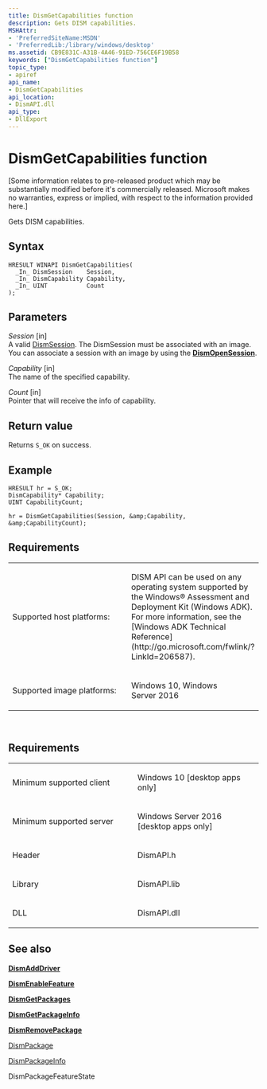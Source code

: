 ```yaml
---
title: DismGetCapabilities function
description: Gets DISM capabilities.
MSHAttr:
- 'PreferredSiteName:MSDN'
- 'PreferredLib:/library/windows/desktop'
ms.assetid: CB9E831C-A31B-4A46-91ED-756CE6F19B58
keywords: ["DismGetCapabilities function"]
topic_type:
- apiref
api_name:
- DismGetCapabilities
api_location:
- DismAPI.dll
api_type:
- DllExport
---
```


# DismGetCapabilities function


\[Some information relates to pre-released product which may be substantially modified before it's commercially released. Microsoft makes no warranties, express or implied, with respect to the information provided here.\]

Gets DISM capabilities.

Syntax
------

```ManagedCPlusPlus
HRESULT WINAPI DismGetCapabilities(
  _In_ DismSession    Session,
  _In_ DismCapability Capability,
  _In_ UINT           Count
);
```

Parameters
----------

*Session* \[in\]  
A valid [DismSession](dismsession.md). The DismSession must be associated with an image. You can associate a session with an image by using the [**DismOpenSession**](dismopensession-function.md).

*Capability* \[in\]  
The name of the specified capability.

*Count* \[in\]  
Pointer that will receive the info of capability.

Return value
------------

Returns `S_OK` on success.

## <span id="Example"></span><span id="example"></span><span id="EXAMPLE"></span>Example


```ManagedCPlusPlus
HRESULT hr = S_OK;
DismCapability* Capability;
UINT CapabilityCount;

hr = DismGetCapabilities(Session, &amp;Capability, &amp;CapabilityCount); 
```

## <span id="Requirements"></span><span id="requirements"></span><span id="REQUIREMENTS"></span>Requirements


<table>
<colgroup>
<col width="50%" />
<col width="50%" />
</colgroup>
<tbody>
<tr class="odd">
<td><p>Supported host platforms:</p></td>
<td><p>DISM API can be used on any operating system supported by the Windows® Assessment and Deployment Kit (Windows ADK). For more information, see the [Windows ADK Technical Reference](http://go.microsoft.com/fwlink/?LinkId=206587).</p></td>
</tr>
<tr class="even">
<td><p>Supported image platforms:</p></td>
<td><p>Windows 10, Windows Server 2016</p></td>
</tr>
</tbody>
</table>

 

Requirements
------------

<table>
<colgroup>
<col width="50%" />
<col width="50%" />
</colgroup>
<tbody>
<tr class="odd">
<td><p>Minimum supported client</p></td>
<td><p>Windows 10 [desktop apps only]</p></td>
</tr>
<tr class="even">
<td><p>Minimum supported server</p></td>
<td><p>Windows Server 2016 [desktop apps only]</p></td>
</tr>
<tr class="odd">
<td><p>Header</p></td>
<td>DismAPI.h</td>
</tr>
<tr class="even">
<td><p>Library</p></td>
<td>DismAPI.lib</td>
</tr>
<tr class="odd">
<td><p>DLL</p></td>
<td>DismAPI.dll</td>
</tr>
</tbody>
</table>

## <span id="see_also"></span>See also


[**DismAddDriver**](dismadddriver-function.md)

[**DismEnableFeature**](dismenablefeature-function.md)

[**DismGetPackages**](dismgetpackages-function.md)

[**DismGetPackageInfo**](dismgetpackageinfo-function.md)

[**DismRemovePackage**](dismremovepackage-function.md)

[DismPackage](dismpackagefeaturestate-enumeration.md)

[DismPackageInfo](dismpackageinfo-structure.md)

DismPackageFeatureState
 

 




